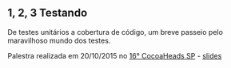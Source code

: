 1, 2, 3 Testando
----------------
De testes unitários a cobertura de código, um breve passeio pelo maravilhoso mundo dos testes.

Palestra realizada em 20/10/2015 no [16° CocoaHeads SP][meetup] - [slides][speakerdeck]

[meetup]: http://www.meetup.com/pt/AppsterdamBR/events/226065037/
[speakerdeck]: https://speakerdeck.com/mtrovilho/1-2-3-testando
